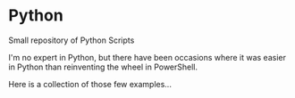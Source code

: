 # Python
Small repository of Python Scripts

I'm no expert in Python, but there have been occasions where it was easier in Python than reinventing the wheel in PowerShell.

Here is a collection of those few examples...
